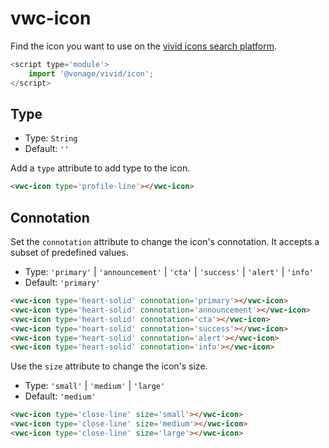 # vwc-icon

Find the icon you want to use on the [vivid icons search platform](https://icons.vivid.vonage.com).

```js
<script type='module'>
    import '@vonage/vivid/icon';
</script>
```

## Type

- Type: `String`
- Default: `''`

Add a `type` attribute to add type to the icon.

```html preview
<vwc-icon type='profile-line'></vwc-icon>
```

## Connotation

Set the `connotation` attribute to change the icon's connotation.
It accepts a subset of predefined values.

- Type: `'primary'` | `'announcement'` | `'cta'` | `'success'` | `'alert'` | `'info'`
- Default: `'primary'`

```html preview
<vwc-icon type='heart-solid' connotation='primary'></vwc-icon>
<vwc-icon type='heart-solid' connotation='announcement'></vwc-icon>
<vwc-icon type='heart-solid' connotation='cta'></vwc-icon>
<vwc-icon type='heart-solid' connotation='success'></vwc-icon>
<vwc-icon type='heart-solid' connotation='alert'></vwc-icon>
<vwc-icon type='heart-solid' connotation='info'></vwc-icon>
```

Use the `size` attribute to change the icon's size.

- Type: `'small'` | `'medium'` | `'large'`
- Default: `'medium'`

```html preview
<vwc-icon type='close-line' size='small'></vwc-icon>
<vwc-icon type='close-line' size='medium'></vwc-icon>
<vwc-icon type='close-line' size='large'></vwc-icon>
```